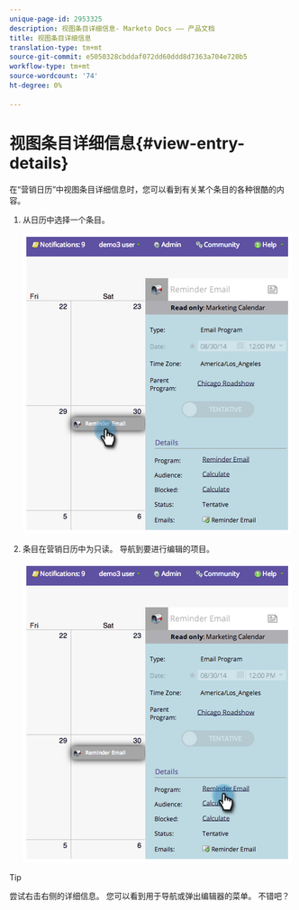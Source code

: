 ```yaml
---
unique-page-id: 2953325
description: 视图条目详细信息- Marketo Docs —— 产品文档
title: 视图条目详细信息
translation-type: tm+mt
source-git-commit: e5050328cbddaf072dd60ddd8d7363a704e720b5
workflow-type: tm+mt
source-wordcount: '74'
ht-degree: 0%

---
```



# 视图条目详细信息{#view-entry-details}

在“营销日历”中视图条目详细信息时，您可以看到有关某个条目的各种很酷的内容。

1. 从日历中选择一个条目。

   ![](assets/image2014-9-26-10-3a30-3a44.png)

1. 条目在营销日历中为只读。 导航到要进行编辑的项目。

   ![](assets/image2014-9-26-10-3a31-3a1.png)

>[!TIP]
>
>尝试右击右侧的详细信息。 您可以看到用于导航或弹出编辑器的菜单。 不错吧？
